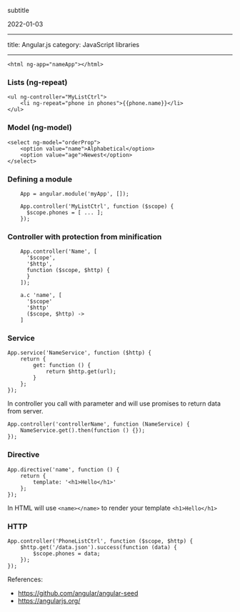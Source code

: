 subtitle

2022-01-03

------------------------------------------------------------------------

title: Angular.js category: JavaScript libraries

------------------------------------------------------------------------

    <html ng-app="nameApp"></html>

### Lists (ng-repeat)

    <ul ng-controller="MyListCtrl">
        <li ng-repeat="phone in phones">{{phone.name}}</li>
    </ul>

### Model (ng-model)

    <select ng-model="orderProp">
        <option value="name">Alphabetical</option>
        <option value="age">Newest</option>
    </select>

### Defining a module

        App = angular.module('myApp', []);

        App.controller('MyListCtrl', function ($scope) {
          $scope.phones = [ ... ];
        });

### Controller with protection from minification

        App.controller('Name', [
          '$scope',
          '$http',
          function ($scope, $http) {
          }
        ]);

        a.c 'name', [
          '$scope'
          '$http'
          ($scope, $http) ->
        ]

### Service

    App.service('NameService', function ($http) {
        return {
            get: function () {
                return $http.get(url);
            }
        };
    });

In controller you call with parameter and will use promises to return data from server.

    App.controller('controllerName', function (NameService) {
        NameService.get().then(function () {});
    });

### Directive

    App.directive('name', function () {
        return {
            template: '<h1>Hello</h1>'
        };
    });

In HTML will use `<name></name>` to render your template `<h1>Hello</h1>`

### HTTP

    App.controller('PhoneListCtrl', function ($scope, $http) {
        $http.get('/data.json').success(function (data) {
            $scope.phones = data;
        });
    });

References:

-   https://github.com/angular/angular-seed
-   https://angularjs.org/
